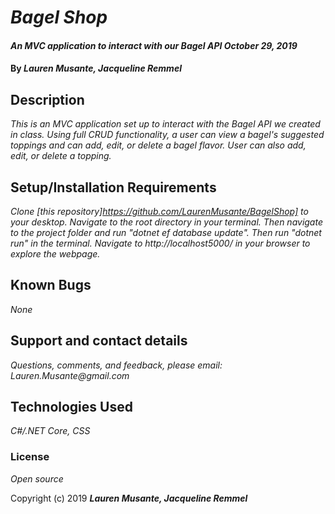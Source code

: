 # _Bagel Shop_

#### _An MVC application to interact with our Bagel API October 29, 2019_

#### By _**Lauren Musante, Jacqueline Remmel**_

## Description

_This is an MVC application set up to interact with the Bagel API we created in class. Using full CRUD functionality, a user can view a bagel's suggested toppings and can add, edit, or delete a bagel flavor. User can also add, edit, or delete a topping._

## Setup/Installation Requirements

_Clone [this repository]https://github.com/LaurenMusante/BagelShop] to your desktop. Navigate to the root directory in your terminal. Then navigate to the project folder and run "dotnet ef database update". Then run "dotnet run" in the terminal. Navigate to http://localhost5000/ in your browser to explore the webpage._

## Known Bugs

_None_

## Support and contact details

_Questions, comments, and feedback, please email: Lauren.Musante@gmail.com_

## Technologies Used

_C#/.NET Core, CSS_

### License

*Open source*

Copyright (c) 2019 **_Lauren Musante, Jacqueline Remmel_**
